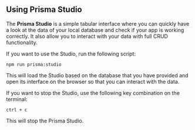 ## Using Prisma Studio

The **Prisma Studio** is a simple tabular interface where you can quickly have a look at the data of your local database and check if your app is working correctly. It also allow you to interact with your data with full CRUD functionality.

If you want to use the Studio, run the following script:

```shell
npm run prisma:studio
```

This will load the Studio based on the database that you have provided and open its interface on the browser so that you can interact with the data.

If you want to stop the Studio, use the following key combination on the terminal:

`ctrl + c`

This will stop the Prisma Studio.
